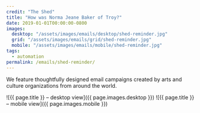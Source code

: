 ```yaml
---
credit: "The Shed"
title: "How was Norma Jeane Baker of Troy?"
date: 2019-01-01T00:00:00-0800
images:
  desktop: "/assets/images/emails/desktop/shed-reminder.jpg"
  grid: "/assets/images/emails/grid/shed-reminder.jpg"
  mobile: "/assets/images/emails/mobile/shed-reminder.jpg"
tags:
  - automation
permalink: /emails/shed-reminder/
---
```

We feature thoughtfully designed email campaigns created by arts and culture organizations from around the world.

![{{ page.title }} – desktop view]({{ page.images.desktop }})
![{{ page.title }} – mobile view]({{ page.images.mobile }})
